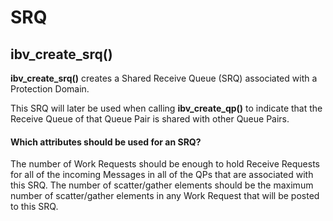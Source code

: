 # SRQ

## ibv_create_srq()

**ibv_create_srq()** creates a Shared Receive Queue (SRQ) associated with a Protection Domain.

This SRQ will later be used when calling **ibv_create_qp()** to indicate that the Receive Queue of that Queue Pair is shared with other Queue Pairs.

#### Which attributes should be used for an SRQ?

The number of Work Requests should be enough to hold Receive Requests for all of the incoming Messages in all of the QPs that are associated with this SRQ.
The number of scatter/gather elements should be the maximum number of scatter/gather elements in any Work Request that will be posted to this SRQ.